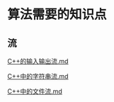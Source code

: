 # 算法需要的知识点

## 流

[C++的输入输出流.md](https://github.com/niu0217/Documents/blob/main/C%2B%2B/base/algorithm_points/C%2B%2B的输入输出流.md)

[C++中的字符串流.md](https://github.com/niu0217/Documents/blob/main/C%2B%2B/base/algorithm_points/C%2B%2B中的字符串流.md)

[C++中的文件流.md](https://github.com/niu0217/Documents/blob/main/C%2B%2B/base/algorithm_points/C%2B%2B中的文件流.md)

